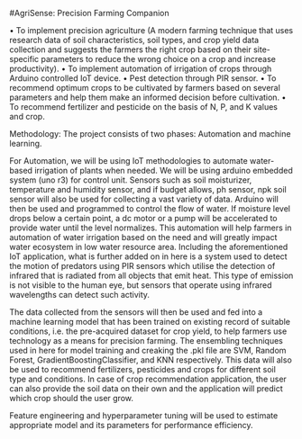#AgriSense: Precision Farming Companion

•	To implement precision agriculture (A modern farming technique that uses research data of soil characteristics, soil types, and crop yield data collection and suggests the farmers the right crop based on their site-specific parameters to reduce the wrong choice on a crop and increase productivity).
•	To implement automation of irrigation of crops through Arduino controlled IoT device.
•	Pest detection through PIR sensor.
•	To recommend optimum crops to be cultivated by farmers based on several parameters and help them make an informed decision before cultivation.
•	To recommend fertilizer and pesticide on the basis of N, P, and K values and crop.

Methodology: The project consists of two phases: Automation and machine learning. 

For Automation, we will be using IoT methodologies to automate water-based irrigation of plants when needed. We will be using arduino embedded system (uno r3) for control unit. Sensors such as soil moisturizer, temperature and humidity sensor, and if budget allows, ph sensor, npk soil sensor will also be used for collecting a vast variety of data. Arduino will then be used and programmed to control the flow of water. If moisture level drops below a certain point, a dc motor or a pump will be accelerated to provide water until the level normalizes. This automation will help farmers in automation of water irrigation based on the need and will greatly impact water ecosystem in low water resource area.
Including the aforementioned IoT application, what is further added on in here is a system used to detect the motion of predators using PIR sensors which utilise the detection of infrared that is radiated from all objects that emit heat. This type of emission is not visible to the human eye, but sensors that operate using infrared wavelengths can detect such activity. 

The data collected from the sensors will then be used and fed into a machine learning model that has been trained on existing record of suitable conditions, i.e. the pre-acquired dataset for crop yield, to help farmers use technology as a means for precision farming. The ensembling techniques used in here for model training and creaking the .pkl file are SVM, Random Forest, GradientBoostingClassifier, and KNN respectively. This data will also be used to recommend fertilizers, pesticides and crops for different soil type and conditions. In case of crop recommendation application, the user can also provide the soil data on their own and the application will predict which crop should the user grow.

Feature engineering and hyperparameter tuning will be used to estimate appropriate model and its parameters for performance efficiency.

